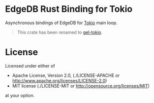 EdgeDB Rust Binding for Tokio
=============================

Asynchronous bindings of EdgeDB for [Tokio](https://tokio.rs/) main loop.

> This crate has been renamed to [gel-tokio](https://crates.io/crates/gel-tokio).


License
=======


Licensed under either of

* Apache License, Version 2.0,
  (./LICENSE-APACHE or http://www.apache.org/licenses/LICENSE-2.0)
* MIT license (./LICENSE-MIT or http://opensource.org/licenses/MIT)

at your option.
